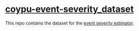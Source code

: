 # [coypu-event-severity_dataset](https://github.com/semantic-systems/coypu-event-severity-dataset)
This repo contains the dataset for the [event severity estimator](https://github.com/semantic-systems/coypu-event-severity-scorer).
